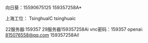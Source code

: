 向日葵：15590675125
159357258A*

上海工位：
TsinghuaIC
tsinghuaic

22服务器:159357
29服务器159357258Ai
vnc密码：159357
openai:
815076558@qq.com
159357258Ai!